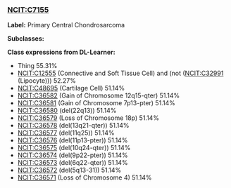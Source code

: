 
### [NCIT:C7155](http://purl.obolibrary.org/obo/NCIT_C7155)
**Label:** Primary Central Chondrosarcoma

**Subclasses:** 

**Class expressions from DL-Learner:**

- Thing 55.31%
- [NCIT:C12555](http://purl.obolibrary.org/obo/NCIT_C12555) (Connective and Soft Tissue Cell) and (not ([NCIT:C32991](http://purl.obolibrary.org/obo/NCIT_C32991) (Lipocyte))) 52.27%
- [NCIT:C48695](http://purl.obolibrary.org/obo/NCIT_C48695) (Cartilage Cell) 51.14%
- [NCIT:C36582](http://purl.obolibrary.org/obo/NCIT_C36582) (Gain of Chromosome 12q15-qter) 51.14%
- [NCIT:C36581](http://purl.obolibrary.org/obo/NCIT_C36581) (Gain of Chromosome 7p13-pter) 51.14%
- [NCIT:C36580](http://purl.obolibrary.org/obo/NCIT_C36580) (del(22q13)) 51.14%
- [NCIT:C36579](http://purl.obolibrary.org/obo/NCIT_C36579) (Loss of Chromosome 18p) 51.14%
- [NCIT:C36578](http://purl.obolibrary.org/obo/NCIT_C36578) (del(13q21-qter)) 51.14%
- [NCIT:C36577](http://purl.obolibrary.org/obo/NCIT_C36577) (del(11q25)) 51.14%
- [NCIT:C36576](http://purl.obolibrary.org/obo/NCIT_C36576) (del(11p13-pter)) 51.14%
- [NCIT:C36575](http://purl.obolibrary.org/obo/NCIT_C36575) (del(10q24-qter)) 51.14%
- [NCIT:C36574](http://purl.obolibrary.org/obo/NCIT_C36574) (del(9p22-pter)) 51.14%
- [NCIT:C36573](http://purl.obolibrary.org/obo/NCIT_C36573) (del(6q22-qter)) 51.14%
- [NCIT:C36572](http://purl.obolibrary.org/obo/NCIT_C36572) (del(5q13-31)) 51.14%
- [NCIT:C36571](http://purl.obolibrary.org/obo/NCIT_C36571) (Loss of Chromosome 4) 51.14%


